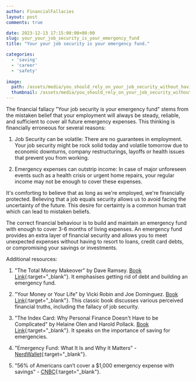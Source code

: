 ```yaml
---
author: FinancialFallacies
layout: post
comments: true

date: 2023-12-13 17:15:00:00+00:00  
slug: your_your_job_security_is_your_emergency_fund
title: "Your your job security is your emergency fund."

categories:
  - 'saving'
  - 'career'
  - 'safety'
  
image:
  path: /assets/media/you_should_rely_on_your_job_security_without_having_an_emergency_fund.jpg
  thumbnail: /assets/media/you_should_rely_on_your_job_security_without_having_an_emergency_fund.jpg
---
```


The financial fallacy "Your job security is your emergency fund" stems from the mistaken belief that your employment will always be steady, reliable, and sufficient to cover all future emergency expenses. This thinking is financially erroneous for several reasons:

1. Job Security can be volatile: There are no guarantees in employment. Your job security might be rock solid today and volatile tomorrow due to economic downturns, company restructurings, layoffs or health issues that prevent you from working.

2. Emergency expenses can outstrip income: In case of major unforeseen events such as a health crisis or urgent home repairs, your regular income may not be enough to cover these expenses.

It's comforting to believe that as long as we're employed, we're financially protected. Believing that a job equals security allows us to avoid facing the uncertainty of the future. This desire for certainty is a common human trait which can lead to mistaken beliefs.

The correct financial behaviour is to build and maintain an emergency fund with enough to cover 3-6 months of living expenses. An emergency fund provides an extra layer of financial security and allows you to meet unexpected expenses without having to resort to loans, credit card debts, or compromising your savings or investments.

Additional resources:

1. "The Total Money Makeover" by Dave Ramsey. [Book Link](https://www.amazon.com/Total-Money-Makeover-Classic-Financial/dp/1595555277/ref=nosim?tag=financialfall-20){:target="_blank"}. It emphasises getting rid of debt and building an emergency fund.
   
2. "Your Money or Your Life" by Vicki Robin and Joe Dominguez. [Book Link](https://www.amazon.com/Your-Money-Life-Transforming-Relationship/dp/0143115766/ref=nosim?tag=financialfall-20){:target="_blank"}. This classic book discusses various perceived financial truths, including the fallacy of job security.
   
3. "The Index Card: Why Personal Finance Doesn't Have to be Complicated" by Helaine Olen and Harold Pollack. [Book Link](https://www.amazon.com/Index-Card-Personal-Finance-Complicated/dp/1591847680/ref=nosim?tag=financialfall-20){:target="_blank"}. It speaks on the importance of saving for emergencies.
   
4. "Emergency Fund: What It Is and Why It Matters" - [NerdWallet](https://www.nerdwallet.com/article/banking/emergency-fund-why-it-matters){:target="_blank"}.
   
5. "56% of Americans can’t cover a $1,000 emergency expense with savings" - [CNBC](https://www.cnbc.com/2022/01/19/56percent-of-americans-cant-cover-a-1000-emergency-expense-with-savings.html){:target="_blank"}.
   